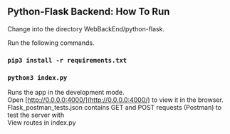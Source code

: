 ## Python-Flask Backend: How To Run

Change into the directory WebBackEnd/python-flask.  

Run the following commands.
### `pip3 install -r requirements.txt`
### `python3 index.py`
Runs the app in the development mode.<br>
Open [http://0.0.0.0:4000/](http://0.0.0.0:4000/) to view it in the browser.  
Flask_postman_tests.json contains GET and POST requests (Postman) to test the server with  
View routes in index.py
